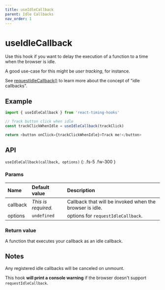 ```yaml
---
title: useIdleCallback
parent: Idle Callbacks
nav_order: 1
---
```


# useIdleCallback

Use this hook if you want to delay the execution of a function to a time when the browser is idle.

A good use-case for this might be _user tracking_, for instance.

See [requestIdleCallback()](https://developer.mozilla.org/en-US/docs/Web/API/Window/requestIdleCallback) to learn
more about the concept of "idle callbacks".

## Example

```javascript
import { useIdleCallback } from 'react-timing-hooks'

// Track button click when idle
const trackClickWhenIdle = useIdleCallback(trackClick)

return <button onClick={trackClickWhenIdle}>Track me!</button>
```

## API

`useIdleCallback(callback, options)`
{: .fs-5 .fw-300 }

### Params

| Name             | Default value       | Description                                             |
|:-----------------|:--------------------|:--------------------------------------------------------|
| callback         | _This is required._ | Callback that will be invoked when the browser is idle. |
| options          | `undefined`         | options for `requestIdleCallback`.                      |

### Return value

A function that executes your callback as an idle callback.

## Notes

Any registered idle callbacks will be canceled on unmount.

This hook **will print a console warning** if the browser doesn't support `requestIdleCallback`.

